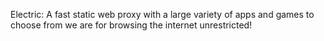 Electric: A fast static web proxy with a large variety of apps and games to choose from we are for browsing the internet unrestricted!
